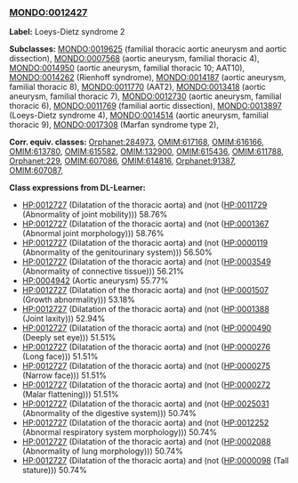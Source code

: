 
### [MONDO:0012427](http://purl.obolibrary.org/obo/MONDO_0012427)
**Label:** Loeys-Dietz syndrome 2

**Subclasses:** [MONDO:0019625](http://purl.obolibrary.org/obo/MONDO_0019625) (familial thoracic aortic aneurysm and aortic dissection), [MONDO:0007568](http://purl.obolibrary.org/obo/MONDO_0007568) (aortic aneurysm, familial thoracic 4), [MONDO:0014950](http://purl.obolibrary.org/obo/MONDO_0014950) (aortic aneurysm, familial thoracic 10; AAT10), [MONDO:0014262](http://purl.obolibrary.org/obo/MONDO_0014262) (Rienhoff syndrome), [MONDO:0014187](http://purl.obolibrary.org/obo/MONDO_0014187) (aortic aneurysm, familial thoracic 8), [MONDO:0011770](http://purl.obolibrary.org/obo/MONDO_0011770) (AAT2), [MONDO:0013418](http://purl.obolibrary.org/obo/MONDO_0013418) (aortic aneurysm, familial thoracic 7), [MONDO:0012730](http://purl.obolibrary.org/obo/MONDO_0012730) (aortic aneurysm, familial thoracic 6), [MONDO:0011769](http://purl.obolibrary.org/obo/MONDO_0011769) (familial aortic dissection), [MONDO:0013897](http://purl.obolibrary.org/obo/MONDO_0013897) (Loeys-Dietz syndrome 4), [MONDO:0014514](http://purl.obolibrary.org/obo/MONDO_0014514) (aortic aneurysm, familial thoracic 9), [MONDO:0017308](http://purl.obolibrary.org/obo/MONDO_0017308) (Marfan syndrome type 2), 

**Corr. equiv. classes:** [Orphanet:284973](http://www.orpha.net/ORDO/Orphanet_284973), [OMIM:617168](http://purl.obolibrary.org/obo/OMIM_617168), [OMIM:616166](http://purl.obolibrary.org/obo/OMIM_616166), [OMIM:613780](http://purl.obolibrary.org/obo/OMIM_613780), [OMIM:615582](http://purl.obolibrary.org/obo/OMIM_615582), [OMIM:132900](http://purl.obolibrary.org/obo/OMIM_132900), [OMIM:615436](http://purl.obolibrary.org/obo/OMIM_615436), [OMIM:611788](http://purl.obolibrary.org/obo/OMIM_611788), [Orphanet:229](http://www.orpha.net/ORDO/Orphanet_229), [OMIM:607086](http://purl.obolibrary.org/obo/OMIM_607086), [OMIM:614816](http://purl.obolibrary.org/obo/OMIM_614816), [Orphanet:91387](http://www.orpha.net/ORDO/Orphanet_91387), [OMIM:607087](http://purl.obolibrary.org/obo/OMIM_607087), 

**Class expressions from DL-Learner:**

- [HP:0012727](http://purl.obolibrary.org/obo/HP_0012727) (Dilatation of the thoracic aorta) and (not ([HP:0011729](http://purl.obolibrary.org/obo/HP_0011729) (Abnormality of joint mobility))) 58.76%
- [HP:0012727](http://purl.obolibrary.org/obo/HP_0012727) (Dilatation of the thoracic aorta) and (not ([HP:0001367](http://purl.obolibrary.org/obo/HP_0001367) (Abnormal joint morphology))) 58.76%
- [HP:0012727](http://purl.obolibrary.org/obo/HP_0012727) (Dilatation of the thoracic aorta) and (not ([HP:0000119](http://purl.obolibrary.org/obo/HP_0000119) (Abnormality of the genitourinary system))) 56.50%
- [HP:0012727](http://purl.obolibrary.org/obo/HP_0012727) (Dilatation of the thoracic aorta) and (not ([HP:0003549](http://purl.obolibrary.org/obo/HP_0003549) (Abnormality of connective tissue))) 56.21%
- [HP:0004942](http://purl.obolibrary.org/obo/HP_0004942) (Aortic aneurysm) 55.77%
- [HP:0012727](http://purl.obolibrary.org/obo/HP_0012727) (Dilatation of the thoracic aorta) and (not ([HP:0001507](http://purl.obolibrary.org/obo/HP_0001507) (Growth abnormality))) 53.18%
- [HP:0012727](http://purl.obolibrary.org/obo/HP_0012727) (Dilatation of the thoracic aorta) and (not ([HP:0001388](http://purl.obolibrary.org/obo/HP_0001388) (Joint laxity))) 52.94%
- [HP:0012727](http://purl.obolibrary.org/obo/HP_0012727) (Dilatation of the thoracic aorta) and (not ([HP:0000490](http://purl.obolibrary.org/obo/HP_0000490) (Deeply set eye))) 51.51%
- [HP:0012727](http://purl.obolibrary.org/obo/HP_0012727) (Dilatation of the thoracic aorta) and (not ([HP:0000276](http://purl.obolibrary.org/obo/HP_0000276) (Long face))) 51.51%
- [HP:0012727](http://purl.obolibrary.org/obo/HP_0012727) (Dilatation of the thoracic aorta) and (not ([HP:0000275](http://purl.obolibrary.org/obo/HP_0000275) (Narrow face))) 51.51%
- [HP:0012727](http://purl.obolibrary.org/obo/HP_0012727) (Dilatation of the thoracic aorta) and (not ([HP:0000272](http://purl.obolibrary.org/obo/HP_0000272) (Malar flattening))) 51.51%
- [HP:0012727](http://purl.obolibrary.org/obo/HP_0012727) (Dilatation of the thoracic aorta) and (not ([HP:0025031](http://purl.obolibrary.org/obo/HP_0025031) (Abnormality of the digestive system))) 50.74%
- [HP:0012727](http://purl.obolibrary.org/obo/HP_0012727) (Dilatation of the thoracic aorta) and (not ([HP:0012252](http://purl.obolibrary.org/obo/HP_0012252) (Abnormal respiratory system morphology))) 50.74%
- [HP:0012727](http://purl.obolibrary.org/obo/HP_0012727) (Dilatation of the thoracic aorta) and (not ([HP:0002088](http://purl.obolibrary.org/obo/HP_0002088) (Abnormality of lung morphology))) 50.74%
- [HP:0012727](http://purl.obolibrary.org/obo/HP_0012727) (Dilatation of the thoracic aorta) and (not ([HP:0000098](http://purl.obolibrary.org/obo/HP_0000098) (Tall stature))) 50.74%


